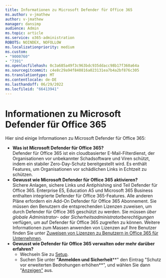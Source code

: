 ```yaml
---
title: Informationen zu Microsoft Defender für Office 365
ms.author: v-jmathew
author: v-jmathew
manager: dansimp
audience: Admin
ms.topic: article
ms.service: o365-administration
ROBOTS: NOINDEX, NOFOLLOW
ms.localizationpriority: medium
ms.custom:
- "9000760"
- "7391"
ms.openlocfilehash: 0c3a685a49f3c963bdc935ddacc98b17f360a64a
ms.sourcegitcommit: c4e8c29a94f840816a023131ea7b4a2bf876c305
ms.translationtype: MT
ms.contentlocale: de-DE
ms.lasthandoff: 06/29/2022
ms.locfileid: "66413941"
---
```

# <a name="learn-about-microsoft-defender-for-office-365"></a>Informationen zu Microsoft Defender für Office 365

Hier sind einige Informationen zu Microsoft Defender für Office 365:

- **Was ist Microsoft Defender für Office 365?**  
    Defender für Office 365 ist ein cloudbasierter E-Mail-Filterdienst, der Organisationen vor unbekannter Schadsoftware und Viren schützt, indem ein stabiler Zero-Day-Schutz bereitgestellt wird. Es enthält Features, um Organisationen vor schädlichen Links in Echtzeit zu schützen.
- **Gewusst wie Microsoft Defender für Office 365 aktivieren?**  
    Sichere Anlagen, sichere Links und Antiphishing sind Teil Defender für Office 365. Enterprise E5, Education A5 und Microsoft 365 Business enthalten integrierte Defender für Office 365-Features. Alle anderen Pläne erfordern ein Add-On Defender für Office 365 Abonnement. Sie müssen den Benutzern die entsprechenden Lizenzen zuweisen, um durch Defender für Office 365 geschützt zu werden. Sie müssen *über globale Administrator*- oder *Sicherheitsadministratorberechtigungen* verfügen, um auf Defender für Office 365 zugreifen zu können. Weitere Informationen zum Massen anwenden von Lizenzen auf Ihre Benutzer finden Sie unter [Zuweisen von Lizenzen zu Benutzern in Office 365 für Unternehmen](https://go.microsoft.com/fwlink/?linkid=2093435).
- **Gewusst wie Defender für Office 365 verwalten oder mehr darüber erfahren?**  
  - Wechseln Sie zu [Setup](https://go.microsoft.com/fwlink/p/?linkid=2075721).  
  - Suchen Sie unter **"Anmelden und Sicherheit****" den Eintrag "Schutz vor erweiterten Bedrohungen erhöhen**", und wählen Sie dann "[Anzeigen"](https://go.microsoft.com/fwlink/?linkid=2109302) aus.
